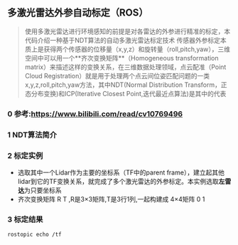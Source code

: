 ## 多激光雷达外参自动标定（ROS）

> 使⽤多激光雷达进⾏环境感知的前提是对各雷达的外参进⾏精准的标定，本代码介绍⼀种基于NDT算法的⾃动多激光雷达标定技术
> 传感器外参标定本质上是获得两个传感器的位移量（x,y,z）和旋转量（roll,pitch,yaw），三维空间中可以⽤⼀个**⻬次变换矩阵**（Homogeneous transformation matrix）来描述这样的变换关系，在三维数据处理领域，点云配准（Point Cloud Registration）就是⽤于处理两个点云间位姿匹配问题的⼀类x,y,z,roll,pitch,yaw⽅法，其中NDT(Normal Distribution Transform，正态分布变换)和ICP(Iterative Closest Point,迭代最近点算法)是其中的代表

### 0 参考:https://www.bilibili.com/read/cv10769496

### 1 NDT算法简介

### 2 标定实例
* 选取其中⼀个Lidar作为主要的坐标系（TF中的parent frame），建⽴起其他lidar到它的TF变换关系，就完成了多个激光雷达的外参标定。本实例选取**左雷达**为只要坐标系
* ⻬次变换矩阵 R T ,R是3×3矩阵,T是3行1列,一起构建成 4×4矩阵
              0 1

### 3 标定结果
```
rostopic echo /tf
```

